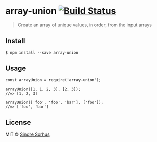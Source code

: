 array-union [![Build Status](https://travis-ci.org/sindresorhus/array-union.svg?branch=master)](https://travis-ci.org/sindresorhus/array-union)
===============================================================================================================================================

> Create an array of unique values, in order, from the input arrays

Install
-------

    $ npm install --save array-union

Usage
-----

    const arrayUnion = require('array-union');

    arrayUnion([1, 1, 2, 3], [2, 3]);
    //=> [1, 2, 3]

    arrayUnion(['foo', 'foo', 'bar'], ['foo']);
    //=> ['foo', 'bar']

License
-------

MIT © [Sindre Sorhus](https://sindresorhus.com)
